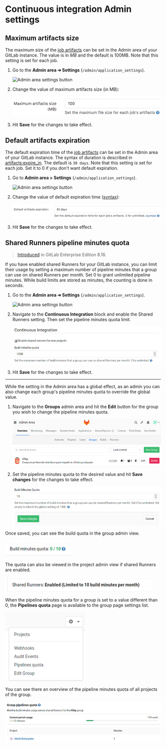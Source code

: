 # Continuous integration Admin settings

## Maximum artifacts size

The maximum size of the [job artifacts][art-yml] can be set in the Admin area
of your GitLab instance. The value is in *MB* and the default is 100MB. Note
that this setting is set for each job.

1. Go to the **Admin area ➔ Settings** (`/admin/application_settings`).

    ![Admin area settings button](img/admin_area_settings_button.png)

1. Change the value of maximum artifacts size (in MB):

    ![Admin area maximum artifacts size](img/admin_area_maximum_artifacts_size.png)

1. Hit **Save** for the changes to take effect.

## Default artifacts expiration

The default expiration time of the [job artifacts][art-yml] can be set in
the Admin area of your GitLab instance. The syntax of duration is described
in [artifacts:expire_in][duration-syntax]. The default is `30 days`. Note that
this setting is set for each job. Set it to 0 if you don't want default
expiration.

1. Go to **Admin area > Settings** (`/admin/application_settings`).

    ![Admin area settings button](img/admin_area_settings_button.png)

1. Change the value of default expiration time ([syntax][duration-syntax]):

    ![Admin area default artifacts expiration](img/admin_area_default_artifacts_expiration.png)

1. Hit **Save** for the changes to take effect.

[art-yml]: ../../../administration/job_artifacts.md
[duration-syntax]: ../../../ci/yaml/README.md#artifactsexpire_in

## Shared Runners pipeline minutes quota

> [Introduced][ee-1078] in GitLab Enterprise Edition 8.16.

If you have enabled shared Runners for your GitLab instance, you can limit their
usage by setting a maximum number of pipeline minutes that a group can use on
shared Runners per month. Set 0 to grant unlimited pipeline minutes.
While build limits are stored as minutes, the counting is done in seconds.

1. Go to the **Admin area ➔ Settings** (`/admin/application_settings`).

    ![Admin area settings button](img/admin_area_settings_button.png)

1. Navigate to the **Continuous Integration** block and enable the Shared
   Runners setting. Then set the pipeline minutes quota limit.

    ![Shared Runners pipeline minutes quota](img/ci_shared_runners_build_minutes_quota.png)

1. Hit **Save** for the changes to take effect.

---

While the setting in the Admin area has a global effect, as an admin you can
also change each group's pipeline minutes quota to override the global value.

1. Navigate to the **Groups** admin area and hit the **Edit** button for the
   group you wish to change the pipeline minutes quota.

    ![Groups in the admin area](img/admin_area_groups.png)

1. Set the pipeline minutes quota to the desired value and hit **Save changes** for
   the changes to take effect.

    ![Edit group in the admin area](img/admin_area_group_edit.png)

Once saved, you can see the build quota in the group admin view.

![Group admin info](img/group_quota_view.png)

The quota can also be viewed in the project admin view if shared Runners
are enabled.

![Project admin info](img/admin_project_quota_view.png)

When the pipeline minutes quota for a group is set to a value different than 0,
the **Pipelines quota** page is available to the group page settings list.

![Group settings](img/group_settings.png)

You can see there an overview of the pipeline minutes quota of all projects of
the group.

![Group pipelines quota](img/group_pipelines_quota.png)

[art-yml]: ../../../administration/job_artifacts.md
[ee-1078]: https://gitlab.com/gitlab-org/gitlab-ee/merge_requests/1078
